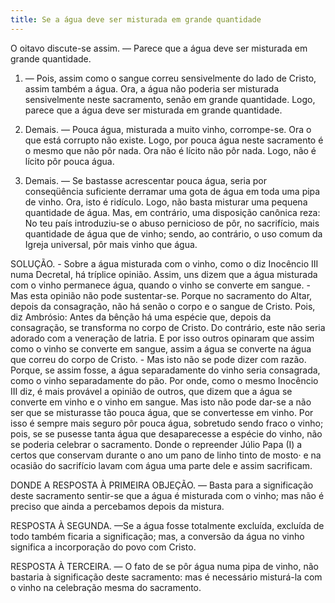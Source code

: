```yaml
---
title: Se a água deve ser misturada em grande quantidade
---
```


O oitavo discute-se assim. — Parece que a água deve ser misturada em grande quantidade.  

1. — Pois, assim como o sangue correu sensivelmente do lado de Cristo, assim também a água. Ora, a água não poderia ser misturada sensivelmente neste sacramento, senão em grande quantidade. Logo, parece que a água deve ser misturada em grande quantidade.  

2. Demais. — Pouca água, misturada a muito vinho, corrompe-se. Ora o que está corrupto não existe. Logo, por pouca água neste sacramento é o mesmo que não pôr nada. Ora não é lícito não pôr nada. Logo, não é lícito pôr pouca água.  

3. Demais. — Se bastasse acrescentar pouca água, seria por conseqüência suficiente derramar uma gota de água em toda uma pipa de vinho. Ora, isto é ridículo. Logo, não basta misturar uma pequena quantidade de água. Mas, em contrário, uma disposição canônica reza: No teu país introduziu-se o abuso pernicioso de pôr, no sacrifício, mais quantidade de água que de vinho; sendo, ao contrário, o uso comum da Igreja universal, pôr mais vinho que água.  

SOLUÇÃO. - Sobre a água misturada com o vinho, como o diz Inocêncio III numa Decretal, há tríplice opinião. Assim, uns dizem que a água misturada com o vinho permanece água, quando o vinho se converte em sangue. - Mas esta opinião não pode sustentar-se. Porque no sacramento do Altar, depois da consagração, não há senão o corpo e o sangue de Cristo. Pois, diz Ambrósio: Antes da bênção há uma espécie que, depois da consagração, se transforma no corpo de Cristo. Do contrário, este não seria adorado com a veneração de latria. E por isso outros opinaram que assim como o vinho se converte em sangue, assim a água se converte na água que correu do corpo de Cristo. - Mas isto não se pode dizer com razão. Porque, se assim fosse, a água separadamente do vinho seria consagrada, como o vinho separadamente do pão. Por onde, como o mesmo Inocêncio III diz, é mais provável a opinião de outros, que dizem que a água se converte em vinho e o vinho em sangue. Mas isto não pode dar-se a não ser que se misturasse tão pouca água, que se convertesse em vinho. Por isso é sempre mais seguro pôr pouca água, sobretudo sendo fraco o vinho; pois, se se pusesse tanta água que desaparecesse a espécie do vinho, não se poderia celebrar o sacramento. Donde o repreender Júlio Papa (I) a certos que conservam durante o ano um pano de linho tinto de mosto· e na ocasião do sacrifício lavam com água uma parte dele e assim sacrificam.  

DONDE A RESPOSTA À PRIMEIRA OBJEÇÃO. — Basta para a significação deste sacramento sentir-se que a água é misturada com o vinho; mas não é preciso que ainda a percebamos depois da mistura.  

RESPOSTA À SEGUNDA. —Se a água fosse totalmente excluída, excluída de todo também ficaria a significação; mas, a conversão da água no vinho significa a incorporação do povo com Cristo.  

RESPOSTA À TERCEIRA. — O fato de se pôr água numa pipa de vinho, não bastaria à significação deste sacramento: mas é necessário misturá-la com o vinho na celebração mesma do sacramento.